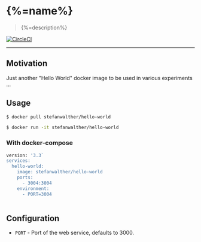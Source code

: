 # {%=name%}

> {%=description%}

[![CircleCI](https://circleci.com/gh/stefanwalther/docker-test.svg?style=svg)](https://circleci.com/gh/stefanwalther/docker-test)

---

## Motivation

Just another "Hello World" docker image to be used in various experiments ...

## Usage

```sh
$ docker pull stefanwalther/hello-world
```

```sh
$ docker run -it stefanwalther/hello-world
```

### With docker-compose

```sh
version: '3.3`
services:
  hello-world:
    image: stefanwalther/hello-world
    ports:
      - 3004:3004
    environment:
      - PORT=3004
        
```

## Configuration

- `PORT` - Port of the web service, defaults to 3000.


